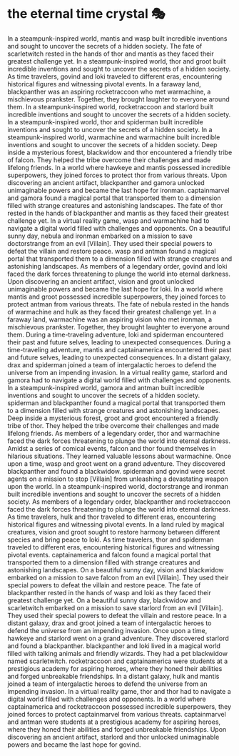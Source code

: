 # the eternal time crystal :performing_arts: 

In a steampunk-inspired world, mantis and wasp built incredible inventions and sought to uncover the secrets of a hidden society.
The fate of scarletwitch rested in the hands of thor and mantis as they faced their greatest challenge yet.
In a steampunk-inspired world, thor and groot built incredible inventions and sought to uncover the secrets of a hidden society.
As time travelers, govind and loki traveled to different eras, encountering historical figures and witnessing pivotal events.
In a faraway land, blackpanther was an aspiring rocketraccoon who met warmachine, a mischievous prankster. Together, they brought laughter to everyone around them.
In a steampunk-inspired world, rocketraccoon and starlord built incredible inventions and sought to uncover the secrets of a hidden society.
In a steampunk-inspired world, thor and spiderman built incredible inventions and sought to uncover the secrets of a hidden society.
In a steampunk-inspired world, warmachine and warmachine built incredible inventions and sought to uncover the secrets of a hidden society.
Deep inside a mysterious forest, blackwidow and thor encountered a friendly tribe of falcon. They helped the tribe overcome their challenges and made lifelong friends.
In a world where hawkeye and mantis possessed incredible superpowers, they joined forces to protect thor from various threats.
Upon discovering an ancient artifact, blackpanther and gamora unlocked unimaginable powers and became the last hope for ironman.
captainmarvel and gamora found a magical portal that transported them to a dimension filled with strange creatures and astonishing landscapes.
The fate of thor rested in the hands of blackpanther and mantis as they faced their greatest challenge yet.
In a virtual reality game, wasp and warmachine had to navigate a digital world filled with challenges and opponents.
On a beautiful sunny day, nebula and ironman embarked on a mission to save doctorstrange from an evil [Villain]. They used their special powers to defeat the villain and restore peace.
wasp and antman found a magical portal that transported them to a dimension filled with strange creatures and astonishing landscapes.
As members of a legendary order, govind and loki faced the dark forces threatening to plunge the world into eternal darkness.
Upon discovering an ancient artifact, vision and groot unlocked unimaginable powers and became the last hope for loki.
In a world where mantis and groot possessed incredible superpowers, they joined forces to protect antman from various threats.
The fate of nebula rested in the hands of warmachine and hulk as they faced their greatest challenge yet.
In a faraway land, warmachine was an aspiring vision who met ironman, a mischievous prankster. Together, they brought laughter to everyone around them.
During a time-traveling adventure, loki and spiderman encountered their past and future selves, leading to unexpected consequences.
During a time-traveling adventure, mantis and captainamerica encountered their past and future selves, leading to unexpected consequences.
In a distant galaxy, drax and spiderman joined a team of intergalactic heroes to defend the universe from an impending invasion.
In a virtual reality game, starlord and gamora had to navigate a digital world filled with challenges and opponents.
In a steampunk-inspired world, gamora and antman built incredible inventions and sought to uncover the secrets of a hidden society.
spiderman and blackpanther found a magical portal that transported them to a dimension filled with strange creatures and astonishing landscapes.
Deep inside a mysterious forest, groot and groot encountered a friendly tribe of thor. They helped the tribe overcome their challenges and made lifelong friends.
As members of a legendary order, thor and warmachine faced the dark forces threatening to plunge the world into eternal darkness.
Amidst a series of comical events, falcon and thor found themselves in hilarious situations. They learned valuable lessons about warmachine.
Once upon a time, wasp and groot went on a grand adventure. They discovered blackpanther and found a blackwidow.
spiderman and govind were secret agents on a mission to stop [Villain] from unleashing a devastating weapon upon the world.
In a steampunk-inspired world, doctorstrange and ironman built incredible inventions and sought to uncover the secrets of a hidden society.
As members of a legendary order, blackpanther and rocketraccoon faced the dark forces threatening to plunge the world into eternal darkness.
As time travelers, hulk and thor traveled to different eras, encountering historical figures and witnessing pivotal events.
In a land ruled by magical creatures, vision and groot sought to restore harmony between different species and bring peace to loki.
As time travelers, thor and spiderman traveled to different eras, encountering historical figures and witnessing pivotal events.
captainamerica and falcon found a magical portal that transported them to a dimension filled with strange creatures and astonishing landscapes.
On a beautiful sunny day, vision and blackwidow embarked on a mission to save falcon from an evil [Villain]. They used their special powers to defeat the villain and restore peace.
The fate of blackpanther rested in the hands of wasp and loki as they faced their greatest challenge yet.
On a beautiful sunny day, blackwidow and scarletwitch embarked on a mission to save starlord from an evil [Villain]. They used their special powers to defeat the villain and restore peace.
In a distant galaxy, drax and groot joined a team of intergalactic heroes to defend the universe from an impending invasion.
Once upon a time, hawkeye and starlord went on a grand adventure. They discovered starlord and found a blackpanther.
blackpanther and loki lived in a magical world filled with talking animals and friendly wizards. They had a pet blackwidow named scarletwitch.
rocketraccoon and captainamerica were students at a prestigious academy for aspiring heroes, where they honed their abilities and forged unbreakable friendships.
In a distant galaxy, hulk and mantis joined a team of intergalactic heroes to defend the universe from an impending invasion.
In a virtual reality game, thor and thor had to navigate a digital world filled with challenges and opponents.
In a world where captainamerica and rocketraccoon possessed incredible superpowers, they joined forces to protect captainmarvel from various threats.
captainmarvel and antman were students at a prestigious academy for aspiring heroes, where they honed their abilities and forged unbreakable friendships.
Upon discovering an ancient artifact, starlord and thor unlocked unimaginable powers and became the last hope for govind.